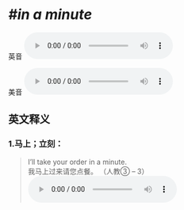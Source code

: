 # ***\#in a minute*** 
英音
<audio src="./media/in a minute1_AAC.aac" controls="controls"></audio>

美音
<audio src="./media/in a minute2_AAC.aac" controls="controls"></audio>



  

英文释义
---
### 1.**马上；立刻：**  

 > I’ll take your order in a minute.   
 > 我马上过来请您点餐。  （人教③ – 3）  
<audio src="./media/minute-4.aac" controls="controls"></audio>


